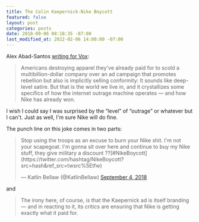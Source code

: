 ```yaml
---
title: The Colin Kaepernick-Nike Boycott
featured: false
layout: post
categories: posts
date: 2018-09-06 08:18:35 -07:00
last_modified_at: 2022-02-06 14:00:00 -07:00
---
```


Alex Abad-Santos [writing for Vox](https://www.vox.com/2018/9/4/17818148/nike-boycott-kaepernick):

> Americans destroying apparel they've already paid for to scold a multibillion-dollar company over an ad campaign that promotes rebellion but also is implicitly selling conformity: It sounds like deep-level satire. But that is the world we live in, and it crystallizes some specifics of how the internet outrage machine operates — and how Nike has already won.

I wish I could say I was surprised by the “level” of “outrage” or whatever but I can't. Just as well, I'm sure Nike will do fine.

The punch line on this joke comes in two parts:

<blockquote class="twitter-tweet">
Stop using the troops as an excuse to burn your Nike shit. I'm not your scapegoat. I'm gonna sit over here and continue to buy my Nike stuff, they give military a discount ??[#NikeBoycott](https://twitter.com/hashtag/NikeBoycott?src=hash&ref_src=twsrc%5Etfw)

— Katlin Bellaw (@KatlinBellaw) [September 4, 2018](https://twitter.com/KatlinBellaw/status/1036968838745604096?ref_src=twsrc%5Etfw)
</blockquote>
<script async src="https://platform.twitter.com/widgets.js" charset="utf-8"></script>

and

> The irony here, of course, is that the Kaepernick ad is itself branding — and in reacting to it, its critics are ensuring that Nike is getting exactly what it paid for.

